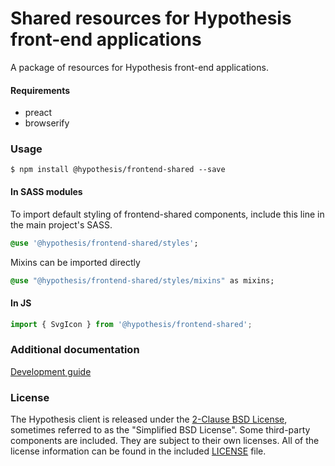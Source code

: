 # Shared resources for Hypothesis front-end applications

A package of resources for Hypothesis front-end applications.

#### Requirements

- preact
- browserify

### Usage

```
$ npm install @hypothesis/frontend-shared --save
```

#### In SASS modules

To import default styling of frontend-shared components, include this line in the main project's SASS.

```sass
@use '@hypothesis/frontend-shared/styles';
```

Mixins can be imported directly

```sass
@use "@hypothesis/frontend-shared/styles/mixins" as mixins;
```

#### In JS

```js
import { SvgIcon } from '@hypothesis/frontend-shared';
```

### Additional documentation

[Development guide](https://github.com/hypothesis/frontend-shared/blob/main/docs/developing.md)

### License

The Hypothesis client is released under the [2-Clause BSD License][bsd2c],
sometimes referred to as the "Simplified BSD License". Some third-party
components are included. They are subject to their own licenses. All of the
license information can be found in the included [LICENSE][license] file.

[bsd2c]: http://www.opensource.org/licenses/BSD-2-Clause
[license]: https://github.com/hypothesis/client/blob/master/LICENSE
